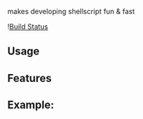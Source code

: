 makes developing shellscript fun & fast

\![Build Status](https://travis-ci.org/username/reponame.svg?branch=master)

## Usage

## Features

## Example: 

